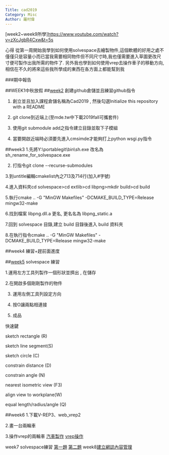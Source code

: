 ```yaml
---
Title: cad2019
Category: Misc
Author: 羅村偉
---
```

[week2~week9所學]https://www.youtube.com/watch?v=zXcJgbR4Cxw&t=5s

心得
從第一周開始我學到如何使用solvespace去繪製物件,這個軟體的好用之處不僅僅只是容量小而已當我需要相同物件但不同尺寸時,我也僅需要進入草圖更改尺寸便可製作出我所需的物件了.
另外我也學到如何使用vrep去操作車子的移動方向,相信在不久的將來這些我所學成的東西在各方面上都能幫到我


<!-- PELICAN_END_SUMMARY -->

###期中報告

##WEEK1中秋放假
##[week2](https://www.youtube.com/watch?v=j7HWT4OrD18&t=2s)
創建github倉儲並且練習github指令
1. 創立並且加入課程倉儲名稱為Cad2019 , 然後勾選lnitialize this repository with a README

2. git clone到近端上(至mde.tw中下載2019fall可攜套件)

3. 使用git submodule add之指令建立目錄並取下子模組

4. 當要開啟近端時必須要先進入cmsimde才能夠打上python wsgi.py指令

##week3
1.先將Y:\portablegit\bin\sh.exe 改名為 sh_rename_for_solvespace.exe

2. 打指令git clone --recurse-submodules

3.到untitle編輯cmakelist內之713及714行(加入#字號)

4.進入資料夾cd solvespace>cd extlib>cd libpng>mkdir build>cd build

5.執行cmake .. -G "MinGW Makefiles" -DCMAKE_BUILD_TYPE=Release
mingw32-make

6.找到檔案 libpng.dll.a 更名, 更名名為 libpng_static.a

7.回到 solvespace 目錄,建立 build 目錄後進入 build 資料夾

8.在執行指令cmake .. -G "MinGW Makefiles" -DCMAKE_BUILD_TYPE=Release
mingw32-make

##week4
練習+趕前面進度

##[week5](https://www.youtube.com/watch?v=beA8twNSs6Y)
solvespace  練習

1.運用左方工具列製作一個形狀並擠出 , 在儲存

2.在開啟多個剛剛製作的物件

3. 運用左側工具列設定方向

4. 按O讓兩點相連接

5. 成品

快速鍵

sketch rectangle (R)

sketch line segment(S)

sketch circle (C)

constrain distance (D)

constrain angle (N)

nearest isometric view (F3) 

align view to workplane(W) 

equal length/radius/angle (Q)

##week6
1.下載V-REP3、web_vrep2

2.畫一台兩輪車

3.操作vrep的兩輪車
[汽車製作](https://www.youtube.com/watch?v=rzAq_QWq7SM&t=1s)
[vrep操作](https://www.youtube.com/watch?v=eH2gwncr61w)

week7
solvespace練習
[第一題](https://www.youtube.com/watch?v=CwhMBuBupWY&t=5s)
[第二題](https://www.youtube.com/watch?v=T5GXbv1RSYY&t=5s)
week8[建立網誌內容管理](https://www.youtube.com/watch?v=_udM6dFAtu4&t=45s)